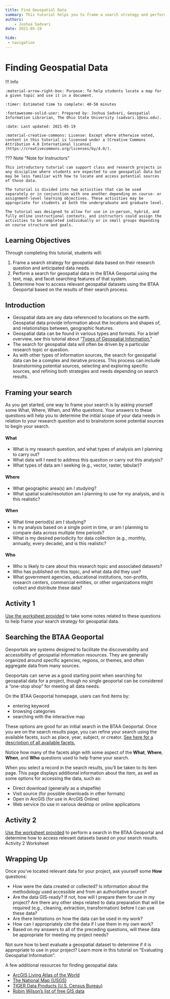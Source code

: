 ```yaml
---
title: Find Geospatial Data
summary: This tutorial helps you to frame a search strategy and perform a search for geospatial data that you may need for a research project or class assignment.
authors:
    - Joshua Sadvari
date: 2021-05-19

hide:
 - navigation
---
```


# Finding Geospatial Data

!!! Info

	:material-arrow-right-box: Purpose: To help students locate a map for a given topic and use it in a document.
	
	:timer: Estimated time to complete: 40-50 minutes

	:fontawesome-solid-user: Prepared by: Joshua Sadvari, Geospatial Information Librarian, The Ohio State University (sadvari.1@osu.edu). 

	:date: Last updated: 2021-05-19

	:material-creative-commons: License: Except where otherwise noted, content in this tutorial is licensed under a [Creative Commons Attribution 4.0 International license](https://creativecommons.org/licenses/by/4.0/).

??? Note "Note for Instructors"

	This introductory tutorial can support class and research projects in any discipline where students are expected to use geospatial data but may be less familiar with how to locate and access potential sources of those data.

	The tutorial is divided into two activities that can be used separately or in conjunction with one another depending on course- or assignment-level learning objectives. These activities may be appropriate for students at both the undergraduate and graduate level.

	The tutorial was designed to allow for use in in-person, hybrid, and fully online instructional contexts, and instructors could assign the activities to be completed individually or in small groups depending on course structure and goals.

## Learning Objectives

Through completing this tutorial, students will:

1. Frame a search strategy for geospatial data based on their research question and anticipated data needs.
2. Perform a search for geospatial data in the BTAA Geoportal using the text, map, and facet searching features of that system.
3. Determine how to access relevant geospatial datasets using the BTAA Geoportal based on the results of their search process.

## Introduction

* Geospatial data are any data referenced to locations on the earth. Geospatial data provide information about the locations and shapes of, and relationships between, geographic features.
* Geospatial data can be found in various types and formats. For a brief overview, see this tutorial about “[Types of Geospatial Information.](01_types-of-geospatial-information.md)”
* The search for geospatial data will often be driven by a particular research topic or question.
* As with other types of information sources, the search for geospatial data can be a complex and iterative process. This process can include brainstorming potential sources, selecting and exploring specific sources, and refining both strategies and needs depending on search results.

## Framing your search

As you get started, one way to frame your search is by asking yourself some What, Where, When, and Who questions. Your answers to these questions will help you to determine the initial scope of your data needs in relation to your research question and to brainstorm some potential sources to begin your search.


#### What

* What is my research question, and what types of analysis am I planning to carry out?
* What data will I need to address this question or carry out this analysis?
* What types of data am I seeking (e.g., vector, raster, tabular)?

#### Where

* What geographic area(s) am I studying?
* What spatial scale/resolution am I planning to use for my analysis, and is this realistic?

#### When

* What time period(s) am I studying?
* Is my analysis based on a single point in time, or am I planning to compare data across multiple time periods?
* What is my desired periodicity for data collection (e.g., monthly, annually, every decade), and is this realistic?

#### Who

* Who is likely to care about this research topic and associated datasets?
* Who has published on this topic, and what data did they use?
* What government agencies, educational institutions, non-profits, research centers, commercial entities, or other organizations might collect and distribute these data?

## Activity 1

[Use the worksheet provided](https://docs.google.com/document/d/1DvRzjwO6R94fUe4qwNd0ErEgQ1k2xVAhwJFelZuRD3M/edit?usp=share_link) to take some notes related to these questions to help frame your search strategy for geospatial data.


## Searching the BTAA Geoportal

Geoportals are systems designed to facilitate the discoverability and accessibility of geospatial information resources. They are generally organized around specific agencies, regions, or themes, and often aggregate data from many sources.

Geoportals can serve as a good starting point when searching for geospatial data for a project, though no single geoportal can be considered a “one-stop shop” for meeting all data needs.

On the BTAA Geoportal homepage, users can find items by:

* entering keyword
* browsing categories
* searching with the interactive map

These options are good for an initial search in the BTAA Geoportal. Once you are on the search results page, you can refine your search using the available facets, such as place, year, subject, or creator. [See here for a description of all available facets.](https://sites.google.com/umn.edu/btaa-gdp/help/how-to-use-the-btaa-geoportal#h.p_4hbj0ETHrUBp)

Notice how many of the facets align with some aspect of the **What**, **Where**, **When**, and **Who** questions used to help frame your search.

When you select a record in the search results, you’ll be taken to its item page. This page displays additional information about the item, as well as some options for accessing the data, such as:

* Direct download (generally as a shapefile)
* Visit source (for possible downloads in other formats)
* Open in ArcGIS (for use in ArcGIS Online)
* Web service (to use in various desktop or online applications

## Activity 2

[Use the worksheet provided](https://docs.google.com/document/d/1xr4w88DXFQBNkPvfepejY7Ss3G9aotsHBkZcckAp7wQ/edit?usp=share_link) to perform a search in the BTAA Geoportal and determine how to access relevant datasets based on your search results.
Activity 2 Worksheet

## Wrapping Up

Once you’ve located relevant data for your project, ask yourself some **How** questions:

* How were the data created or collected? Is information about the methodology used accessible and from an authoritative source?
* Are the data GIS-ready? If not, how will I prepare them for use in my project? Are there any other steps related to data preparation that will be required (e.g., cleaning, extraction, transformation) before I can use these data?
* Are there limitations on how the data can be used in my work?
* How can I appropriately cite the data if I use them in my own work?
* Based on my answers to all of the preceding questions, will these data be appropriate for meeting my project needs?


Not sure how to best evaluate a geospatial dataset to determine if it is appropriate to use in your project? Learn more in this tutorial on “Evaluating Geospatial Information”.


A few additional resources for finding geospatial data:

* [ArcGIS Living Atlas of the World](https://livingatlas.arcgis.com/en/home/)
* [The National Map (USGS)](https://www.usgs.gov/core-science-systems/ngp/tnm-delivery/)
* [TIGER Data Products (U.S. Census Bureau)](https://www.census.gov/programs-surveys/geography/guidance/tiger-data-products-guide.html)
* [Robin Wilson’s list of free GIS data](http://freegisdata.rtwilson.com/#home)


